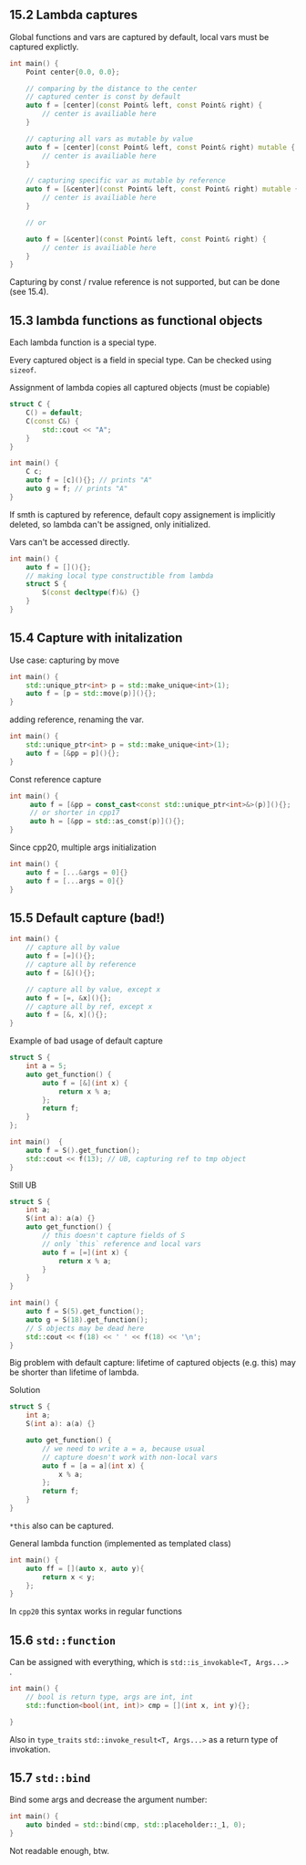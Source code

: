 ## 15.2 Lambda captures

Global functions and vars are captured by default,
local vars must be captured explictly.

```cpp
int main() {
	Point center{0.0, 0.0};

	// comparing by the distance to the center
	// captured center is const by default
	auto f = [center](const Point& left, const Point& right) {
		// center is availiable here
	}

	// capturing all vars as mutable by value
	auto f = [center](const Point& left, const Point& right) mutable {
		// center is availiable here
	}

	// capturing specific var as mutable by reference
	auto f = [&center](const Point& left, const Point& right) mutable {
		// center is availiable here
	}

	// or

	auto f = [&center](const Point& left, const Point& right) {
		// center is availiable here
	}
}
```

Capturing by const / rvalue reference is not supported, but can be done (see 15.4).

## 15.3 lambda functions as functional objects

Each lambda function is a special type.

Every captured object is a field in special type. Can be checked using `sizeof`.

Assignment of lambda copies all captured objects (must be copiable)

```cpp
struct C {
	C() = default;
	C(const C&) {
		std::cout << "A";
	}
}

int main() {
	C c;
	auto f = [c](){}; // prints "A"
	auto g = f; // prints "A"
}
```

If smth is captured by reference, default copy assignement is implicitly deleted, so lambda can't be assigned, only initialized.

Vars can't be accessed directly.

```cpp
int main() {
	auto f = [](){};
	// making local type constructible from lambda
	struct S {
		S(const decltype(f)&) {}
	}
}
```

## 15.4 Capture with initalization

Use case: capturing by move

```cpp
int main() {
	std::unique_ptr<int> p = std::make_unique<int>(1);
	auto f = [p = std::move(p)](){};
}
```

adding reference, renaming the var.

```cpp
int main() {
	std::unique_ptr<int> p = std::make_unique<int>(1);
	auto f = [&pp = p](){};
}
```

Const reference capture

```cpp
int main() {
	 auto f = [&pp = const_cast<const std::unique_ptr<int>&>(p)](){};
	 // or shorter in cpp17
	 auto h = [&pp = std::as_const(p)](){};
}
```

Since cpp20, multiple args initialization
```cpp
int main() {
	auto f = [...&args = 0]{}
	auto f = [...args = 0]{}
}
```

## 15.5 Default capture (bad!)

```cpp
int main() {
	// capture all by value
	auto f = [=](){};
	// capture all by reference
	auto f = [&](){};

	// capture all by value, except x
	auto f = [=, &x](){};
	// capture all by ref, except x
	auto f = [&, x](){};
}
```

Example of bad usage of default capture

```cpp
struct S {
	int a = 5;
	auto get_function() {
		auto f = [&](int x) {
			return x % a;
		};
		return f;
	}
};

int main()  {
	auto f = S().get_function();
	std::cout << f(13); // UB, capturing ref to tmp object
}
```

Still UB
```cpp
struct S {
	int a;
	S(int a): a(a) {}
	auto get_function() {
		// this doesn't capture fields of S
		// only `this` reference and local vars 
		auto f = [=](int x) {
			return x % a;
		}
	}
}

int main() {
	auto f = S(5).get_function();
	auto g = S(18).get_function();
	// S objects may be dead here
	std::cout << f(18) << ' ' << f(18) << '\n';
}
```

Big problem with default capture: lifetime of captured objects (e.g. this) may be shorter than lifetime of lambda.

Solution

```cpp
struct S {
	int a;
	S(int a): a(a) {}

	auto get_function() {
		// we need to write a = a, because usual
		// capture doesn't work with non-local vars
		auto f = [a = a](int x) {
			x % a;
		};
		return f;
	}
}
```

`*this` also can be captured.

General lambda function (implemented as templated class)

```cpp
int main() {
	auto ff = [](auto x, auto y){
		return x < y;
	};
}
```

In `cpp20` this syntax works in regular functions

## 15.6 `std::function`

Can be assigned with everything, which is `std::is_invokable<T, Args...>  `.

```cpp
int main() {
	// bool is return type, args are int, int
	std::function<bool(int, int)> cmp = [](int x, int y){};

}
```

Also in `type_traits` `std::invoke_result<T, Args...>` as a return type of invokation.

## 15.7 `std::bind`

Bind some args and decrease the argument number:

```cpp
int main() {
	auto binded = std::bind(cmp, std::placeholder::_1, 0);
}
```

Not readable enough, btw.
